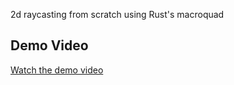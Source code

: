 2d raycasting from scratch using Rust's macroquad

## Demo Video

[Watch the demo video](example.mov)
